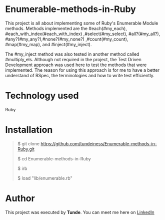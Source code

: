 # Enumerable-methods-in-Ruby

This project is all about implementing some of Ruby's Enumerable Module methods.
Methods implemented are the #each(#my_each), #each_with_index(#each_with_index)
,#select(#my_select), #all?(#my_all?), #any?(#my_any?),#none?(#my_none?)
,#count(#my_count), #map(#my_map), and #inject(#my_inject).

The #my_inject method was also tested in another method called #multiply_els.
Although not required in the project, the Test Driven Development approach was
used here to test the methods that were implemented. The reason for using this
approach is for me to have a better understand of RSpec, the terminologies and
how to write test efficiently.


# Technology used

  Ruby



# Installation

> $ git clone https://github.com/tundeiness/Enumerable-methods-in-Ruby.git
>
> $ cd Enumerable-methods-in-Ruby
>
> $ irb
>
> $ load "lib/enumerable.rb"


# Author

  This project was executed by **Tunde**.
  You can meet me here on [LinkedIn](https://www.linkedin.com/in/tunde-oretade/)
